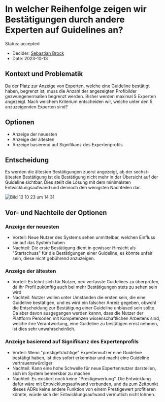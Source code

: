 # In welcher Reihenfolge zeigen wir Bestätigungen durch andere Experten auf Guidelines an?
Status: accepted
* Decider: [Sebastian Brock](https://github.com/sebastianbroc)
* Date: 2023-10-13

## Kontext und Problematik
Da der Platz zur Anzeige von Experten, welche eine Guideline bestätigt haben, begrenzt ist, muss die Anzahl der angezeigten Profibilder gezwungenermaßen begrenzt werden. Bisher werden maximal 5 Experten angezeigt. Nach welchem Kriterium entscheiden wir, welche unter den 5 anzuzeigenden Experten sind?

## Optionen
* Anzeige der neuesten
* Anzeige der ältesten
* Anzeige basierend auf Signifikanz des Expertenprofils

## Entscheidung
Es werden die ältesten Bestätigungen zuerst angezeigt, ab der sechst-ältesten Bestätigung ist die Bestätigung nicht mehr in der Übersicht auf der Guideline sichtbar.
Dies stellt die Lösung mit dem minimalsten Entwicklungsaufwand und dennoch den wenigsten Nachteilen dar. 

![Bild 13 10 23 um 14 31](https://github.com/sebastianbroc/P2_Barrierefreiheit_ECommerce/assets/63352229/946dc0e5-cbab-4641-9925-29533fd55bcb)


## Vor- und Nachteile der Optionen

### Anzeige der neuesten
* Vorteil: Neue Nutzer des Systems sehen unmittelbar, welchen Einfluss sie auf das System haben
* Nachteil: Die erste Bestätigung dient in gewisser Hinsicht als "Startschuss" für die Bestätigungen einer Guideline, es könnte unfair sein, diese nicht gebührend anzuzeigen.

### Anzeige der ältesten
* Vorteil: Es lohnt sich für Nutzer, neu verfasste Guidelines zu überprüfen, da ihr Profil zukünftig auch bei mehr Bestätigungen stets zu sehen sein wird
* Nachteil: Nutzer wollen unter Umständen die ersten sein, die eine Guideline bestätigen, und es wird ein falscher Anreiz gegeben, obwohl die Entscheidung zur Bestätigung einer Guideline unbiased sein sollte. Da aber davon ausgegangen werden kannn, dass die Nutzer der Plattform Personen mit Kompetenzen wissenschaftlichen Arbeitens sind, welche ihre Verantwortung, eine Guideline zu bestätigen ernst nehmen, ist dies sehr unwahrscheinlich. 

### Anzeige basierend auf Signifikanz des Expertenprofils
* Vorteil: Wenn "prestigeträchtige" Expertennutzer eine Guideline bestätigt haben, ist dies sofort erkennbar und macht eine Guideline vertrauenswürdiger
* Nachteil: Kann eine hohe Schwelle für neue Expertennutzer darstellen, sich im System bemerkbar zu machen
* Nachteil: Es existiert noch keine "Prestigewertung". Die Entwicklung dafür wäre mit Entwicklungsaufwand verbunden, und da zum Zeitpunkt dieses ADRs keine andere Funktion von einem Prestigewert profitieren könnte, würde sich der Entwicklungsaufwand vermutlich nicht lohnen.
